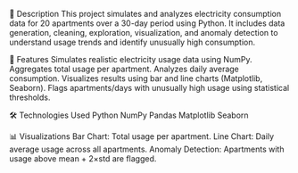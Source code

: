 📝 Description
         This project simulates and analyzes electricity consumption data for 20 apartments over a 30-day period using Python. It includes data generation, cleaning, exploration, visualization, and anomaly detection to understand usage trends and identify unusually high consumption.

📌 Features
       Simulates realistic electricity usage data using NumPy.
       Aggregates total usage per apartment.
       Analyzes daily average consumption.
       Visualizes results using bar and line charts (Matplotlib, Seaborn).
       Flags apartments/days with unusually high usage using statistical thresholds.

🛠️ Technologies Used
       Python
       NumPy
       Pandas
       Matplotlib
       Seaborn

📊 Visualizations
       Bar Chart: Total usage per apartment.
       Line Chart: Daily average usage across all apartments.
       Anomaly Detection: Apartments with usage above mean + 2×std are flagged.
